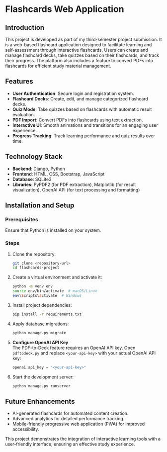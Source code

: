 # Flashcards Web Application  

## Introduction  

This project is developed as part of my third-semester project submission. It is a web-based flashcard application designed to facilitate learning and self-assessment through interactive flashcards. Users can create and manage flashcard decks, take quizzes based on their flashcards, and track their progress. The platform also includes a feature to convert PDFs into flashcards for efficient study material management.  

## Features  

- **User Authentication**: Secure login and registration system.  
- **Flashcard Decks**: Create, edit, and manage categorized flashcard decks.  
- **Quiz Mode**: Take quizzes based on flashcards with automatic result evaluation.  
- **PDF Import**: Convert PDFs into flashcards using text extraction.  
- **Interactive UI**: Smooth animations and transitions for an engaging user experience.  
- **Progress Tracking**: Track learning performance and quiz results over time.  

## Technology Stack  

- **Backend**: Django, Python  
- **Frontend**: HTML, CSS, Bootstrap, JavaScript  
- **Database**: SQLite3
- **Libraries**: PyPDF2 (for PDF extraction), Matplotlib (for result visualization), OpenAI API (for text processing and formatting)  

## Installation and Setup  

### Prerequisites  
Ensure that Python is installed on your system.  

### Steps  

1. Clone the repository:  
   ```sh
   git clone <repository-url>
   cd flashcards-project
   ```  
2. Create a virtual environment and activate it:  
   ```sh
   python -m venv env  
   source env/bin/activate  # macOS/Linux  
   env\Scripts\activate  # Windows  
   ```  
3. Install project dependencies:  
   ```sh
   pip install -r requirements.txt  
   ```  
4. Apply database migrations:  
   ```sh
   python manage.py migrate  
   ```  
5. **Configure OpenAI API Key**  
   The PDF-to-Deck feature requires an OpenAI API key. Open `pdftodeck.py` and replace `<your-api-key>` with your actual OpenAI API key:  
   ```python
   openai.api_key = "<your-api-key>"
   ```  

6. Start the development server:  
   ```sh
   python manage.py runserver  
   ```  

## Future Enhancements  

- AI-generated flashcards for automated content creation.  
- Advanced analytics for detailed performance tracking.  
- Mobile-friendly progressive web application (PWA) for improved accessibility.  

This project demonstrates the integration of interactive learning tools with a user-friendly interface, ensuring an effective study experience.
